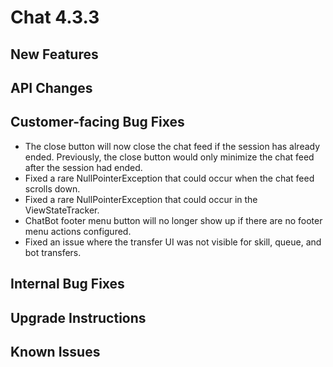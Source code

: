 # Chat 4.3.3

## New Features

## API Changes

## Customer-facing Bug Fixes
 - The close button will now close the chat feed if the session has already ended. Previously, the close button would only minimize the chat feed after the session had ended.
 - Fixed a rare NullPointerException that could occur when the chat feed scrolls down.
 - Fixed a rare NullPointerException that could occur in the ViewStateTracker.
 - ChatBot footer menu button will no longer show up if there are no footer menu actions configured.
 - Fixed an issue where the transfer UI was not visible for skill, queue, and bot transfers.

## Internal Bug Fixes

## Upgrade Instructions

## Known Issues
